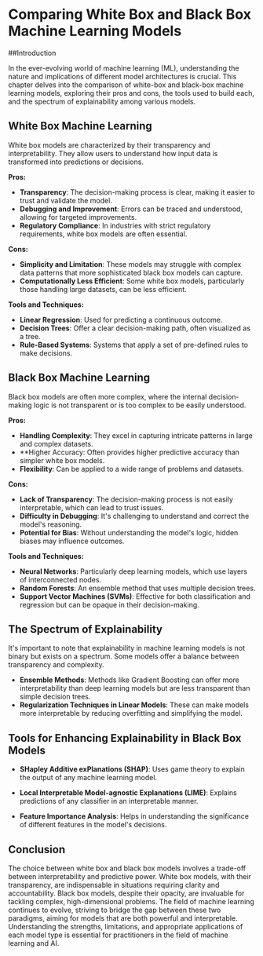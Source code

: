 # Comparing White Box and Black Box Machine Learning Models

##Introduction

In the ever-evolving world of machine learning (ML), understanding the nature and implications of different model architectures is crucial. This chapter delves into the comparison of white-box and black-box machine learning models, exploring their pros and cons, the tools used to build each, and the spectrum of explainability among various models.

## White Box Machine Learning

White box models are characterized by their transparency and interpretability. They allow users to understand how input data is transformed into predictions or decisions.

**Pros:**

-   **Transparency**: The decision-making process is clear, making it easier to trust and validate the model.
-   **Debugging and Improvement**: Errors can be traced and understood, allowing for targeted improvements.
-   **Regulatory Compliance**: In industries with strict regulatory requirements, white box models are often essential.

**Cons:**

-   **Simplicity and Limitation**: These models may struggle with complex data patterns that more sophisticated black box models can capture.
-   **Computationally Less Efficient**: Some white box models, particularly those handling large datasets, can be less efficient.

**Tools and Techniques:**

-   **Linear Regression**: Used for predicting a continuous outcome.
-   **Decision Trees**: Offer a clear decision-making path, often visualized as a tree.
-   **Rule-Based Systems**: Systems that apply a set of pre-defined rules to make decisions.

## Black Box Machine Learning

Black box models are often more complex, where the internal decision-making logic is not transparent or is too complex to be easily understood.

**Pros:**

-   **Handling Complexity**: They excel in capturing intricate patterns in large and complex datasets.
-   **Higher Accuracy: Often provides higher predictive accuracy than simpler white box models.
-   **Flexibility**: Can be applied to a wide range of problems and datasets.

**Cons:**

-   **Lack of Transparency**: The decision-making process is not easily interpretable, which can lead to trust issues.
-   **Difficulty in Debugging**: It's challenging to understand and correct the model's reasoning.
-   **Potential for Bias**: Without understanding the model's logic, hidden biases may influence outcomes.

**Tools and Techniques:**

-   **Neural Networks**: Particularly deep learning models, which use layers of interconnected nodes.
-   **Random Forests**: An ensemble method that uses multiple decision trees.
-   **Support Vector Machines (SVMs)**: Effective for both classification and regression but can be opaque in their decision-making.

## The Spectrum of Explainability

It's important to note that explainability in machine learning models is not binary but exists on a spectrum. Some models offer a balance between transparency and complexity.

-   **Ensemble Methods**: Methods like Gradient Boosting can offer more interpretability than deep learning models but are less transparent than simple decision trees.
-   **Regularization Techniques in Linear Models**: These can make models more interpretable by reducing overfitting and simplifying the model.

## Tools for Enhancing Explainability in Black Box Models

-   **SHapley Additive exPlanations (SHAP)**: Uses game theory to explain the output of any machine learning model.
-   **Local Interpretable Model-agnostic Explanations (LIME)**: Explains predictions of any classifier in an interpretable manner.

-   **Feature Importance Analysis**: Helps in understanding the significance of different features in the model's decisions.

## Conclusion

The choice between white box and black box models involves a trade-off between interpretability and predictive power. White box models, with their transparency, are indispensable in situations requiring clarity and accountability. Black box models, despite their opacity, are invaluable for tackling complex, high-dimensional problems. The field of machine learning continues to evolve, striving to bridge the gap between these two paradigms, aiming for models that are both powerful and interpretable. Understanding the strengths, limitations, and appropriate applications of each model type is essential for practitioners in the field of machine learning and AI.